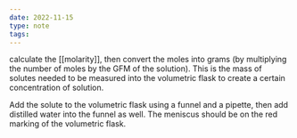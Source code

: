 ```yaml
---
date: 2022-11-15
type: note
tags:
---
```


calculate the [[molarity]], then convert the moles into grams (by multiplying the number of moles by the GFM of the solution). This is the mass of solutes needed to be measured into the volumetric flask to create a certain concentration of solution.

Add the solute to the volumetric flask using a funnel and a pipette, then add distilled water into the funnel as well. The meniscus should be on the red marking of the volumetric flask.
